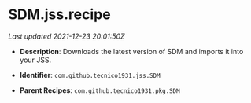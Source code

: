 # SDM.jss.recipe

_Last updated 2021-12-23 20:01:50Z_

- **Description**: Downloads the latest version of SDM and imports it into your JSS.

- **Identifier**: `com.github.tecnico1931.jss.SDM`

- **Parent Recipes**: `com.github.tecnico1931.pkg.SDM`
